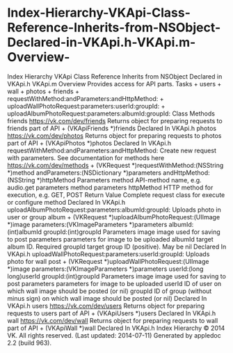 Index-Hierarchy-VKApi-Class-Reference-Inherits-from-NSObject-Declared-in-VKApi.h-VKApi.m-Overview-
==================================================================================================

Index Hierarchy VKApi Class Reference  Inherits from	NSObject Declared in	VKApi.h VKApi.m Overview  Provides access for API parts.  Tasks  + users + wall + photos + friends + requestWithMethod:andParameters:andHttpMethod: + uploadWallPhotoRequest:parameters:userId:groupId: + uploadAlbumPhotoRequest:parameters:albumId:groupId: Class Methods  friends  https://vk.com/dev/friends Returns object for preparing requests to friends part of API  + (VKApiFriends *)friends Declared In VKApi.h photos  https://vk.com/dev/photos Returns object for preparing requests to photos part of API  + (VKApiPhotos *)photos Declared In VKApi.h requestWithMethod:andParameters:andHttpMethod:  Create new request with parameters. See documentation for methods here https://vk.com/dev/methods  + (VKRequest *)requestWithMethod:(NSString *)method andParameters:(NSDictionary *)parameters andHttpMethod:(NSString *)httpMethod Parameters method API-method name, e.g. audio.get  parameters method parameters  httpMethod HTTP method for execution, e.g. GET, POST  Return Value Complete request class for execute or configure method  Declared In VKApi.h uploadAlbumPhotoRequest:parameters:albumId:groupId:  Uploads photo in user or group album  + (VKRequest *)uploadAlbumPhotoRequest:(UIImage *)image parameters:(VKImageParameters *)parameters albumId:(int)albumId groupId:(int)groupId Parameters image image used for saving to post  parameters parameters for image to be uploaded  albumId target album ID. Required  groupId target group ID (positive). May be nil  Declared In VKApi.h uploadWallPhotoRequest:parameters:userId:groupId:  Uploads photo for wall post  + (VKRequest *)uploadWallPhotoRequest:(UIImage *)image parameters:(VKImageParameters *)parameters userId:(long long)userId groupId:(int)groupId Parameters image image used for saving to post  parameters parameters for image to be uploaded  userId ID of user on which wall image should be posted (or nil)  groupId ID of group (without minus sign) on which wall image should be posted (or nil)  Declared In VKApi.h users  https://vk.com/dev/users Returns object for preparing requests to users part of API  + (VKApiUsers *)users Declared In VKApi.h wall  https://vk.com/dev/wall Returns object for preparing requests to wall part of API  + (VKApiWall *)wall Declared In VKApi.h Index Hierarchy © 2014 VK. All rights reserved. (Last updated: 2014-07-11) Generated by appledoc 2.2 (build 963).
